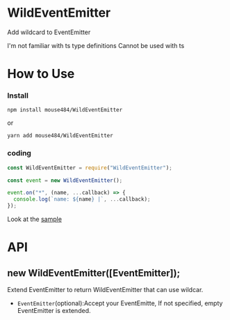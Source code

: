# WildEventEmitter
Add wildcard to EventEmitter

I'm not familiar with ts type definitions
Cannot be used with ts

# How to Use

### Install
```
npm install mouse484/WildEventEmitter
```
or
```
yarn add mouse484/WildEventEmitter
```
### coding

```js
const WildEventEmitter = require("WildEventEmitter");

const event = new WildEventEmitter();

event.on("*", (name, ...callback) => {
  console.log(`name: ${name} |`, ...callback);
});
```
Look at the [sample](https://github.com/mouse484/WildEventEmitter/blob/master/sample.js)

# API

## new WildEventEmitter([EventEmitter]);
Extend EventEmitter to return WildEventEmitter that can use wildcar.

- `EventEmitter`(optional):Accept your EventEmitte, If not specified, empty EventEmitter is extended.

